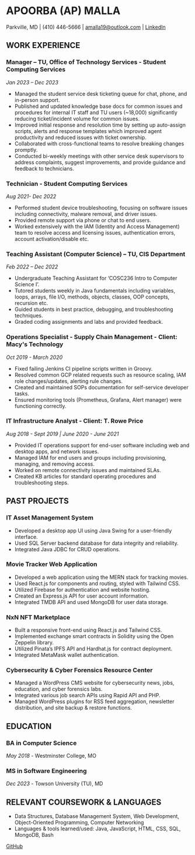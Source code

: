 # APOORBA (AP) MALLA

Parkville, MD | (410) 446-5666 | [amalla19@outlook.com](mailto:amalla19@outlook.com) | [LinkedIn](https://www.linkedin.com/in/apoorba-malla-33b8091b9/)

## WORK EXPERIENCE

### Manager – TU, Office of Technology Services - Student Computing Services
*Jan 2023 – Dec 2023*
- Managed the student service desk ticketing queue for chat, phone, and in-person support.
- Published and updated knowledge base docs for common issues and procedures for internal IT staff and TU users (~18,000) significantly reducing ticket/incident volume for common issues.
- Improved initial response and resolution time by setting up auto-assign scripts, alerts and response templates which improved agent productivity and reduced issues with ticket ownership.
- Collaborated with cross-functional teams to resolve breaking changes promptly.
- Conducted bi-weekly meetings with other service desk supervisors to address complaints, suggest improvements, and provide guidance and feedback to technicians.

### Technician - Student Computing Services
*Aug 2021- Dec 2022*
- Performed student device troubleshooting, focusing on software issues including connectivity, malware removal, and driver issues.
- Provided remote support via phone or chat to end users.
- Worked extensively with the IAM (Identity and Access Management) team to resolve access and licensing issues, authentication errors, account activation/disable etc.

### Teaching Assistant (Computer Science) – TU, CIS Department
*Feb 2022 – Dec 2022*
- Undergraduate Teaching Assistant for ‘COSC236 Intro to Computer Science I’.
- Tutored students weekly in Java fundamentals including variables, loops, arrays, file I/O, methods, objects, classes, OOP concepts, recursion etc.
- Guided students in best practice, debugging, and troubleshooting techniques.
- Graded coding assignments and labs and provided feedback.

### Operations Specialist - Supply Chain Management - Client: Macy's Technology
*Oct 2019 - March 2020*
- Fixed failing Jenkins CI pipeline scripts written in Groovy.
- Resolved common GCP related requests such as resource scaling, IAM role changes/updates, alerting rule changes.
- Created and maintained SOPs documentation for self-service developer tasks.
- Ensured monitoring tools (Prometheus, Grafana, Alert manager) were functioning correctly.

### IT Infrastructure Analyst - Client: T. Rowe Price
*Aug 2018 - Sept 2019 | June 2020 - June 2021*
- Provided IT operations support for end-user software including web and desktop apps, and network issues.
- Managed IAM for end users and groups including provisioning, managing, and removing access.
- Worked on remote connectivity issues and maintained SLAs.
- Created KB articles for standard operating procedures and troubleshooting steps.

## PAST PROJECTS

### IT Asset Management System
- Developed a desktop app UI using Java Swing for a user-friendly interface.
- Used SQL Server backend database for data integrity and reliability.
- Integrated Java JDBC for CRUD operations.

### Movie Tracker Web Application
- Developed a web application using the MERN stack for tracking movies.
- Used React.js for components and routing, styled with Tailwind CSS.
- Utilized Firebase for authentication and website hosting.
- Created an Express.js API for user account information.
- Integrated TMDB API and used MongoDB for user data storage.

### NxN NFT Marketplace
- Built a responsive front-end using React.js and Tailwind CSS.
- Implemented exchange smart contracts in Solidity using the Open Zeppelin library.
- Utilized Pinata’s IPFS API and Hardhat.js for contract deployment.
- Integrated MetaMask wallet authentication.

### Cybersecurity & Cyber Forensics Resource Center
- Managed a WordPress CMS website for cybersecurity news, jobs, education, and cyber forensics labs.
- Integrated various job search APIs using Rapid API and PHP.
- Managed WordPress plugins for RSS feed aggregation, newsletter distribution, and site backup & restore functions.

## EDUCATION
### BA in Computer Science
*May 2018* - Westminster College, MO

### MS in Software Engineering
*Dec 2023* - Towson University (TU), MD

## RELEVANT COURSEWORK & LANGUAGES
- Data Structures, Database Management System, Web Development, Object-Oriented Programming, Computer Networking
- Languages & tools learned/used: Java, JavaScript, HTML, CSS, SQL, MongoDB, Bash

[GitHub](https://github.com/amalla4)

